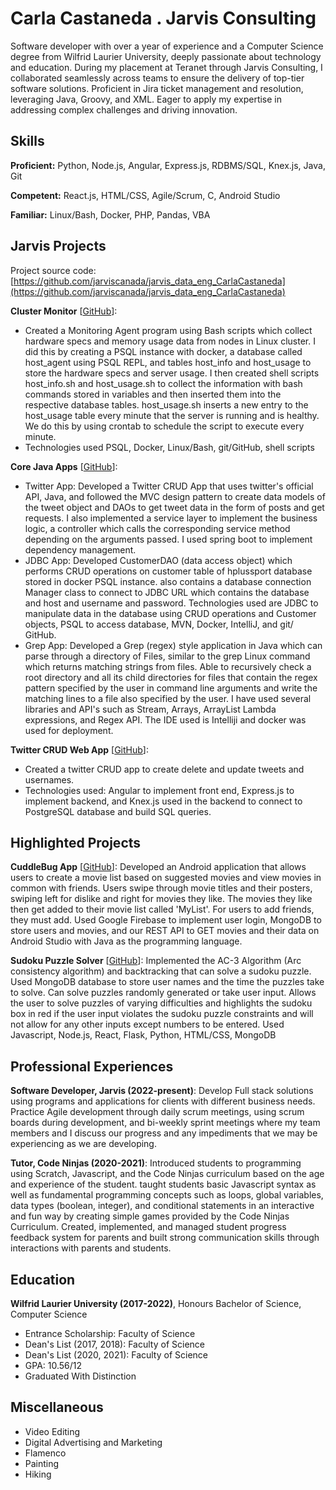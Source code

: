 # Carla Castaneda . Jarvis Consulting

Software developer with over a year of experience and a Computer Science degree from Wilfrid Laurier University, deeply passionate about technology and education. During my placement at Teranet through Jarvis Consulting, I collaborated seamlessly across teams to ensure the delivery of top-tier software solutions. Proficient in Jira ticket management and resolution, leveraging Java, Groovy, and XML. Eager to apply my expertise in addressing complex challenges and driving innovation.

## Skills

**Proficient:** Python, Node.js, Angular, Express.js, RDBMS/SQL, Knex.js, Java, Git

**Competent:** React.js, HTML/CSS, Agile/Scrum, C, Android Studio

**Familiar:** Linux/Bash, Docker, PHP, Pandas, VBA

## Jarvis Projects

Project source code: [https://github.com/jarviscanada/jarvis_data_eng_CarlaCastaneda](https://github.com/jarviscanada/jarvis_data_eng_CarlaCastaneda)


**Cluster Monitor** [[GitHub](https://github.com/jarviscanada/jarvis_data_eng_CarlaCastaneda/tree/master/linux_sql)]:
      
  - Created a Monitoring Agent program using Bash scripts which collect hardware specs and memory usage data from nodes in Linux cluster. I did this by creating a PSQL instance with docker, a database called host_agent using PSQL REPL, and tables host_info and host_usage to store the hardware specs and server usage. I then created shell scripts host_info.sh and host_usage.sh to collect the information with bash commands stored in variables and then inserted them into the respective database tables. host_usage.sh inserts a new entry to the host_usage table every minute that the server is running and is healthy. We do this by using crontab to schedule the script to execute every minute.
  - Technologies used PSQL, Docker, Linux/Bash, git/GitHub, shell scripts

**Core Java Apps** [[GitHub](https://github.com/jarviscanada/jarvis_data_eng_CarlaCastaneda/tree/master/core_java)]:
      
  - Twitter App: Developed a Twitter CRUD App that uses twitter's official API, Java, and followed the MVC design pattern to create data models of the tweet object and DAOs to get tweet data in the form of posts and get requests. I also implemented a service layer to implement the business logic, a controller which calls the corresponding service method depending on the arguments passed. I used spring boot to implement dependency management.
  - JDBC App: Developed CustomerDAO (data access object) which performs CRUD operations on customer table of hplussport database stored in docker PSQL instance. also contains a database connection Manager class to connect to JDBC URL which contains the database and host and username and password. Technologies used are JDBC to manipulate data in the database using CRUD operations and Customer objects, PSQL to access database, MVN, Docker, IntelliJ, and git/ GitHub.
  - Grep App: Developed a Grep (regex) style application in Java which can parse through a directory of Files, similar to the grep Linux command which returns matching strings from files. Able to recursively check a root directory and all its child directories for files that contain the regex pattern specified by the user in command line arguments and write the matching lines to a file also specified by the user. I have used several libraries and API's such as Stream, Arrays, ArrayList Lambda expressions, and Regex API. The IDE used is Intelliji and docker was used for deployment. 

**Twitter CRUD Web App** [[GitHub](https://github.com/carlaac99/TwitterCrud)]:
      
  - Created a twitter CRUD app to create delete and update tweets and usernames.
  - Technologies used: Angular to implement front end, Express.js to implement backend, and Knex.js used in the backend to connect to PostgreSQL database and build SQL queries.


## Highlighted Projects
**CuddleBug App** [[GitHub](https://github.com/carlaac99/CP470finalproject)]: Developed an Android application that allows users to create a movie list based on suggested movies and view movies in common with friends. Users swipe through movie titles and their posters, swiping left for dislike and right for movies they like. The movies they like then get added to their movie list called 'MyList'. For users to add friends, they must add. Used Google Firebase to implement user login, MongoDB to store users and movies, and our REST API to GET movies and their data on Android Studio with Java as the programming language.

**Sudoku Puzzle Solver** [[GitHub](https://github.com/carlaac99/CP476-FinalProject)]: Implemented the AC-3 Algorithm (Arc consistency algorithm) and backtracking that can solve a sudoku puzzle. Used MongoDB database to store user names and the time the puzzles take to solve. Can solve puzzles randomly generated or take user input. Allows the user to solve puzzles of varying difficulties and highlights the sudoku box in red if the user input violates the sudoku puzzle constraints and will not allow for any other inputs except numbers to be entered. Used Javascript, Node.js, React, Flask, Python, HTML/CSS, MongoDB


## Professional Experiences

**Software Developer, Jarvis (2022-present)**: Develop Full stack solutions using programs and applications for clients with different business needs. Practice Agile development through daily scrum meetings, using scrum boards during development, and bi-weekly sprint meetings where my team members and I discuss our progress and any impediments that we may be experiencing as we are developing.

**Tutor, Code Ninjas (2020-2021)**: Introduced students to programming using Scratch, Javascript, and the Code Ninjas curriculum based on the age and experience of the student. taught students basic Javascript syntax as well as fundamental programming concepts such as loops, global variables, data types (boolean, integer), and conditional statements in an interactive and fun way by creating simple games provided by the Code Ninjas Curriculum. Created, implemented, and managed student progress feedback system for parents and built strong communication skills through interactions with parents and students.


## Education
**Wilfrid Laurier University (2017-2022)**, Honours Bachelor of Science, Computer Science
- Entrance Scholarship: Faculty of Science
- Dean's List (2017, 2018): Faculty of Science
- Dean's List (2020, 2021): Faculty of Science
- GPA: 10.56/12
- Graduated With Distinction


## Miscellaneous
- Video Editing
- Digital Advertising and Marketing
- Flamenco
- Painting
- Hiking
